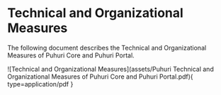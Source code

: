 # Technical and Organizational Measures

The following document describes the Technical and Organizational Measures of Puhuri Core and Puhuri Portal.

![Technical and Organizational Measures](assets/Puhuri Technical and Organizational Measures of Puhuri Core and Puhuri Portal.pdf){ type=application/pdf }
